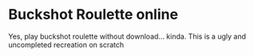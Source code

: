 # Buckshot Roulette online
Yes, play buckshot roulette without download... kinda. This is a ugly and uncompleted recreation on scratch
